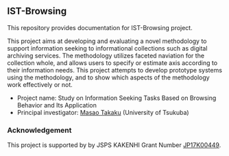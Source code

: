 ## IST-Browsing

This repository provides documentation for IST-Browsing project.

This project aims at developing and evaluating a novel methodology to support information seeking to informational collections such as digital archiving services.
The methodology utilizes faceted naviation for the collection whole, and allows users to specify or estimate axis according to their information needs.
This project attempts to develop prototype systems using the methodology, and to show which aspects of the methodology work effectively or not.

* Project name: Study on Information Seeking Tasks Based on Browsing Behavior and Its Application
* Principal investigator: [Masao Takaku](http://www.slis.tsukuba.ac.jp/takaku-lab/en/) (University of Tsukuba)

### Acknowledgement

This project is supported by by JSPS KAKENHI Grant Number [JP17K00449](https://kaken.nii.ac.jp/en/grant/KAKENHI-PROJECT-17K00449).
